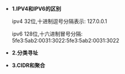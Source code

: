 
- **1.IPV4和IPV6的区别**
    

    ipv4 32位,十进制逗号分隔表示: 127.0.0.1
  
    ipv6 128位,十六进制冒号分隔: 5fe3:5ab2:0031:3022:5fe3:5ab2:0031:3022

- **2.分类寻址**


- **3.CIDR和聚合**